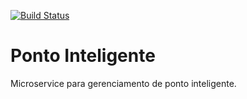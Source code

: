 [![Build Status](https://travis-ci.org/PaulaSimiqueli/ponto-inteligente-ms.svg?branch=master)](https://travis-ci.org/PaulaSimiqueli/ponto-inteligente-ms)

# Ponto Inteligente
Microservice para gerenciamento de ponto inteligente. 

